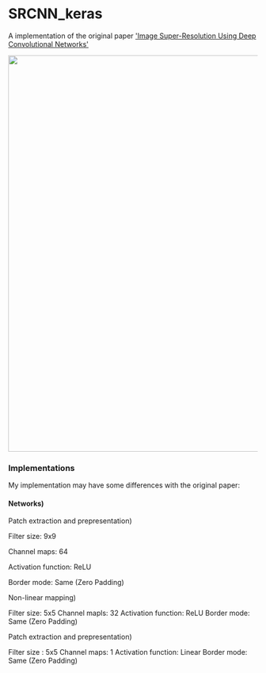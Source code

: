 # SRCNN_keras


A implementation of the original paper ['Image Super-Resolution Using Deep Convolutional Networks'](https://arxiv.org/abs/1501.00092)


<center><img width = "800" src="https://user-images.githubusercontent.com/58276840/94503875-77722b00-0242-11eb-85f8-93e7cb0fdd11.png"></center>




### Implementations

My implementation may have some differences with the original paper:


#### Networks)

Patch extraction and prepresentation)

Filter size: 9x9

Channel maps: 64

Activation function: ReLU

Border mode: Same (Zero Padding)


Non-linear mapping)

Filter size: 5x5
Channel mapls: 32
Activation function: ReLU
Border mode: Same (Zero Padding)

Patch extraction and prepresentation)

Filter size : 5x5
Channel maps: 1
Activation function: Linear
Border mode: Same (Zero Padding)

